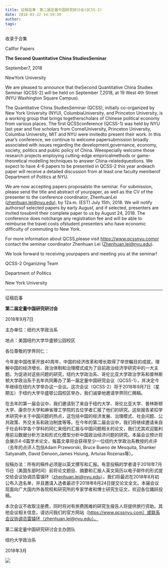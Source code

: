 ```yaml
---
title: 征稿启事：第二届定量中国研究研讨会(QCSS-2)
date: 2018-03-22 14:59:59
author: 
tags: 
---
```



收录于合集

Callfor Papers

 **The Second Quantitative China StudiesSeminar**

September7, 2018

NewYork University

  

  

We are pleased to announce that theSecond Quantitative China Studies Seminar
(QCSS-2) will be held on September 7,2018, at 19 West 4th Street (NYU
Washington Square Campus).

The Quantitative China StudiesSeminar (QCSS), initially co-organized by New
York University (NYU), ColumbiaUniversity, and Princeton University, is a
working group that brings togetherscholars of Chinese political economy from
various places. The first QCSSconference (QCSS-1) was held by NYU last year
and five scholars from CornelUniversity, Princeton University, Columbia
University, MIT and NYU were invitedto present their work. In this year’s
conference, we continue to welcome papersubmission broadly associated with
issues regarding the development,governance, economy, society, politics and
public policy of China. Weespecially welcome those research projects employing
cutting-edge empiricalmethods or game-theoretical modelling techniques to
answer China-relatedquestions. We expect to have 4-6 papers to be presented in
QCSS-2 this year andeach paper will receive a detailed discussion from at
least one faculty memberof Department of Politics at NYU.

We are now accepting papers proposalsto the seminar. For submission, please
send the title and abstract of yourpaper, as well as the CV of the presenter
to the conference coordinator, ZhenhuanLei (zhenhuan.lei@nyu.edu), by 12a.m.
(EST) July 15th, 2018. We will notify authorsof selected papers by early
August, and if selected, presenters are invited tosubmit their complete paper
to us by August 24, 2018. The conference does notcharge any registration fee
and will be able to reimburse the travel costs ofstudent presenters who have
economic difficulty of commuting to New York.

For more information about QCSS,please visit https://www.qcssnyu.comor contact
the seminar coordinator Zhenhuan Lei (Zhenhuan.lei@nyu.edu).

We look forward to receiving yourpapers and meeting you at the seminar!

QCSS-2 Organizing Team

Department of Politics

New York University

  

  

* * *

  

征稿启事

 **第二届定量中国研究研讨会**

2018年9月7日

主办单位：纽约大学政治系

地点：美国纽约大学华盛顿公园校区

  

各位尊敬的学界同仁：

今年是中国改革开放40周年，中国的经济改革和增长取得了举世瞩目的成就，理解中国的经济增长、政治体制和治理模式成为了目前政治经济学研究中的一大主题。为促进对这些问题的研究，纽约大学政治系、哥伦比亚大学政治学系和普林斯顿大学政治系于去年共同筹办了第一届定量中国研究会议（QCSS-1），并决定今年继续在纽约大学举办这一会议。这次会议（QCSS-2）将于2018年9月7日（星期五）于纽约大学华盛顿公园校区举办，我们诚挚地邀请学界同仁赐稿。

  

在去年的第一届会议中，我们邀请到了来自于纽约大学、哥伦比亚大学、普林斯顿大学、康奈尔大学和麻省理工学院的五位学者汇报了他们的研究。这些报告紧扣学术研究中关于中国问题的热点，这包括中国的经济发展、治理模式、社会问题、公共政策、外交关系和政治制度等等。在今年的第二届会议中，我们将继续邀请来自于社会科学各个学科的同仁来纽约汇报与中国问题相关的论文，我们尤其欢迎能利用前沿数据分析方法和形式化模型分析中国政治经济问题的研究。本届会议预计将会展示4-6篇学术论文，每篇文章将会获得至少一位纽约大学政治系教授的点评（去年的点评人包括Adam
Przeworski, Bruce Bueno de Mesquita, Shanker Satyanath, David Denoon,James
Hsiung, Arturas Rozenas等）。

  

投稿办法：所有的稿件必须是以英文撰写和汇报。有意投稿的学者请于2018年7月15日（美国东部时间）前将论文题目、摘要和汇报人英文简历以电子邮件的形式提交给会议协调员雷镇环（zhenhuan.lei@nyu.edu）。我们将最迟在2018年8月初公布入选名单，并且邀请入选者最迟于2018年8月24日提交论文全文。本届会议现面向广大国内外各院校和研究所的专家学者和博士研究生征文，欢迎各位踊跃投稿。

  

本次会议不收取注册费，同时将对有旅费困难的研究生报告人将提供旅行资助。其他会议相关信息，请访问我们的官方网站（https://www.qcssnyu.com）或联系会议协调员雷镇环（zhenhuan.lei@nyu.edu）。

第二届定量中国研究研讨会主办团队

纽约大学政治系

2018年3月

  

![](/images/584/2.png)

  

